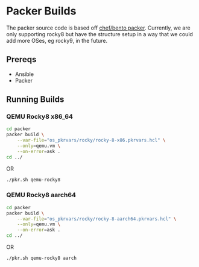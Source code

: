 # Packer Builds

The packer source code is based off [chef/bento packer](https://github.com/chef/bento). Currently, we are only supporting rocky8 but have the structure setup in a way that we could add more OSes, eg rocky9, in the future. 

## Prereqs

- Ansible
- Packer

## Running Builds

### QEMU Rocky8 x86_64

```bash
cd packer
packer build \
    --var-file="os_pkrvars/rocky/rocky-8-x86.pkrvars.hcl" \
    --only=qemu.vm \
    --on-error=ask .
cd ../
```

OR

```bash
./pkr.sh qemu-rocky8
```

### QEMU Rocky8 aarch64

```bash
cd packer
packer build \
    --var-file="os_pkrvars/rocky/rocky-8-aarch64.pkrvars.hcl" \
    --only=qemu.vm \
    --on-error=ask .
cd ../
```

OR

```bash
./pkr.sh qemu-rocky8 aarch
```
